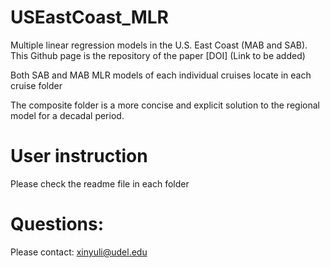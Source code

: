 # USEastCoast_MLR
Multiple linear regression models in the U.S. East Coast (MAB and SAB). This Github page is the repository of the paper [DOI] (Link to be added)

Both SAB and MAB MLR models of each individual cruises locate in each cruise folder

The composite folder is a more concise and explicit solution to the regional model for a decadal period.

# User instruction
Please check the readme file in each folder

# Questions:
Please contact: xinyuli@udel.edu
